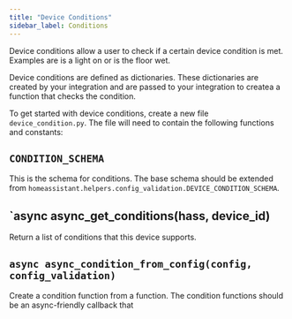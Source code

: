 ```yaml
---
title: "Device Conditions"
sidebar_label: Conditions
---
```


Device conditions allow a user to check if a certain device condition is met. Examples are is a light on or is the floor wet.

Device conditions are defined as dictionaries. These dictionaries are created by your integration and are passed to your integration to createa a function that checks the condition.

To get started with device conditions, create a new file `device_condition.py`. The file will need to contain the following functions and constants:

## `CONDITION_SCHEMA`

This is the schema for conditions. The base schema should be extended from `homeassistant.helpers.config_validation.DEVICE_CONDITION_SCHEMA`.

## `async async_get_conditions(hass, device_id)

Return a list of conditions that this device supports.

## `async async_condition_from_config(config, config_validation)`

Create a condition function from a function. The condition functions should be an async-friendly callback that

